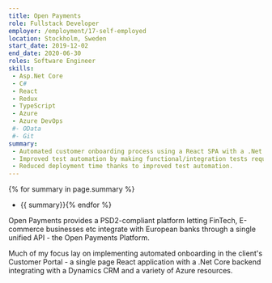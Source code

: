 ```yaml
---
title: Open Payments
role: Fullstack Developer
employer: /employment/17-self-employed
location: Stockholm, Sweden
start_date: 2019-12-02
end_date: 2020-06-30
roles: Software Engineer
skills: 
 - Asp.Net Core
 - C#
 - React
 - Redux
 - TypeScript
 - Azure
 - Azure DevOps
 #- OData
 #- Git
summary: 
 - Automated customer onboarding process using a React SPA with a .Net Core backend that integrated with Dynamics CRM and a variety of Azure resources.
 - Improved test automation by making functional/integration tests require less manual intervention.
 - Reduced deployment time thanks to improved test automation.
---
```

{% for summary in page.summary %}
* {{ summary}}{% endfor %}
<!--more-->

Open Payments provides a PSD2-compliant platform letting FinTech, 
E-commerce businesses etc integrate with European banks through 
a single unified API - the Open Payments Platform.

Much of my focus lay on implementing automated onboarding in the client's Customer Portal - a single page React application with a .Net Core backend integrating with a Dynamics CRM and a variety of Azure resources.
